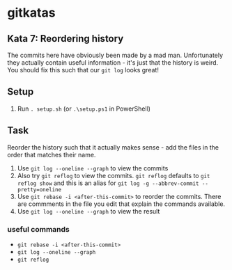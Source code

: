 # gitkatas
## Kata 7: Reordering history
The commits here have obviously been made by a mad man.
Unfortunately they actually contain useful information - it's just that the history is weird.
You should fix this such that our `git log` looks great!

## Setup

1. Run `. setup.sh` (or `.\setup.ps1` in PowerShell)

## Task

Reorder the history such that it actually makes sense - add the files in the order that matches their name.

1. Use `git log --oneline --graph` to view the commits
2. Also try `git reflog` to view the commits. `git reflog` defaults to `git reflog show` and this is an alias for `git log -g --abbrev-commit --pretty=oneline`
3. Use `git rebase -i <after-this-commit>` to reorder the commits. There are commments in the file you edit that explain the commands available.
4. Use `git log --oneline --graph` to view the result

### useful commands

- `git rebase -i <after-this-commit>`
- `git log --oneline --graph`
- `git reflog`
